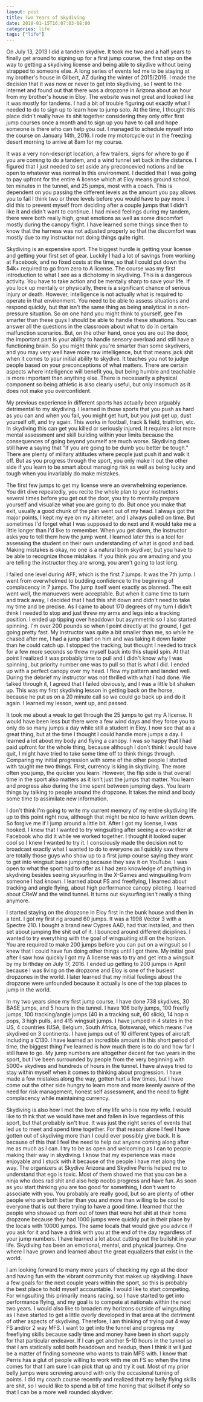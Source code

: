 ```yaml
---
layout: post
title: Two Years of Skydiving
date: 2018-01-15T16:07:03-08:00
categories: life
tags: ["life"]
---
```


On July 13, 2013 I did a tandem skydive. It took me two and a half years to finally get around to
signing up for a first jump course, the first step on the way to getting a skydiving license and
being able to skydive without being strapped to someone else. A long series of events led me to be
staying at my brother's house in Gilbert, AZ during the winter of 2015/2016. I made the decision
that it was now or never to get into skydiving, so I went to the internet and found out that there
was a dropzone in Arizona about an hour from my brother's house in Eloy. The website was not great
and looked like it was mostly for tandems. I had a bit of trouble figuring out exactly what I needed
to do to sign up to learn how to jump solo. At the time, I thought this place didn't really have its
shit together considering they only offer first jump courses once a month and to sign up you have to
call and hope someone is there who can help you out. I managed to schedule myself into the course on
January 14th, 2016. I rode my motorcycle out in the freezing desert morning to arrive at 8am for my
course.

It was a very non-descript location, a few trailers, signs for where to go if you are coming to do a
tandem, and a wind tunnel set back in the distance. I figured that I just needed to set aside any
preconcevied notions and be open to whatever was normal in this environment. I decided that I was
going to pay upfront for the entire A license which at Eloy means ground school, ten minutes in the
tunnel, and 25 jumps, most with a coach. This is dependent on you passing the different levels as
the amount you pay allows you to fail I think two or three levels before you would have to pay more.
I did this to prevent myself from deciding after a couple jumps that I didn't like it and didn't
want to continue. I had mixed feelings during my tandem, there were both really high, great emotions
as well as some discomfort mostly during the canopy flight. I have learned some things since then to
know that the harness was not adjusted properly so that the discomfort was mostly due to my
instructor not doing things quite right.

Skydiving is an expensive sport. The biggest hurdle is getting your license and getting your first
set of gear. Luckily I had a lot of savings from working at Facebook, and no fixed costs at the
time, so that I could put down the $4k+ required to go from zero to A license. The course was my
first introduction to what I see as a dichotomy in skydiving. This is a dangerous activity. You have
to take action and be mentally sharp to save your life. If you lock up mentally or physically, there
is a significant chance of serious injury or death. However, intelligence is not actually what is
required to operate in that environment. You need to be able to assess situations and respond
quickly, but that isn't the same thing as being analytical in a non-pressure situation. So on one
hand you might think to yourself, gee I'm smarter than these guys I should be able to handle these
situations. You can answer all the questions in the classroom about what to do in certain
malfunction scenarios. But, on the other hand, once you are out the door, the important part is your
ability to handle sensory overload and still have a functioning brain. So you might think you're
smarter than some skydivers, and you may very well have more raw intelligence, but that means jack
shit when it comes to your initial ability to skydive. It teaches you not to judge people based on
your preconceptions of what matters. There are certain aspects where intelligence will benefit you,
but being humble and teachable is more important than anything else. There is necessarily a physical
component so being athletic is also clearly useful, but only insomuch as it does not make you
overconfident.

My previous experience in different sports has actually been arguably detrimental to my skydiving. I
learned in those sports that you push as hard as you can and when you fail, you might get hurt, but you just get up,
dust yourself off, and try again. This works in football, track & field, triathlon, etc. In
skydiving this can get you killed or seriously injured. It requires a lot more mental assessment and
skill building within your limits because the consequences of going beyond yourself are much worse.
Skydiving does still have a saying that "if you are going to be dumb you better be tough." There are plenty
of military attitudes where people just push it and walk it off. But as you progress through the
sport, you only make it out the other side if you learn to be smart about managing risk as well as
being lucky and tough when you invariably do make mistakes.

The first few jumps to get my license were an overwhelming experience. You dirt dive repeatedly, you
recite the whole plan to your instructors several times before you get out the door, you try to
mentally prepare yourself and visualize what you are going to do. But once you make that exit,
usually a good chunk of the plan went out of my head. I always got the major points, I kept my eye
on my altimeter, and I always pulled on time. But sometimes I'd forget what I was supposed to do
next and it would take me a little longer than I'd like to remember. When you get down, the
instructor asks you to tell them how the jump went. I learned later this is a tool for assessing the
student on their own understanding of what is good and bad. Making mistakes is okay, no one is a
natural born skydiver, but you have to be able to recognize those mistakes. If you think you are
amazing and you are telling the instructor they are wrong, you aren't going to last long.

I failed one level during AFF, which is the first 7 jumps. It was the 7th jump. I went from
overwhelmed to budding confidence to the beginning of complacency in 7 jumps. The jump itself went
exactly as planned. The exit went well, the manuevers were acceptable. But when it came time to turn
and track away, I decided that I had this shit down and didn't need to take my time and be precise.
As I came to about 170 degrees of my turn I didn't think I needed to stop and just threw my arms and
legs into a tracking position. I ended up tipping over headdown but asymmetric so I also started
spinning. I'm over 200 pounds so when I point directly at the ground, I get going pretty fast. My
instructor was quite a bit smaller than me, so while he chased after me, I had a jump start on him
and was taking it down faster than he could catch up. I stopped the tracking, but thought I needed
to track for a few more seconds so threw myself back into this stupid spin. At that point I realized
it was probably time to pull and I didn't know why I was spinning, but priority number one was to
pull so that is what I did. I ended up with a perfect canopy over my head. I flew my pattern and
landed well. During the debrief my instructor was not thrilled with what I had done. We talked
through it, I agreed that I failed obviously, and I was a little bit shaken up. This was my first
skydiving lesson in getting back on the horse, because he put us on a 20 minute call so we could go
back up and do it again. I learned my lesson, went up, and passed.

It took me about a week to get through the 25 jumps to get my A license. It would have been less
but there were a few wind days and they force you to only do so many jumps a day while still a student
in Eloy. I now see that as a great thing, but at the time I thought I could handle more jumps a day.
I learned a lot about my
body and flying a canopy. I was so happy that I had paid upfront for the whole thing, because
although I don't think I would have quit, I might have tried to take some time off to think things
through.
Comparing my initial progression with some of the other people I started with taught me two things. First, currency is king in skydiving. The more often you jump, the quicker you learn. However, the flip side is that
overall time in the sport also matters as it isn't just the jumps that
matter. You learn and progress also during the time spent between jumping days. You learn things by
talking to people around the dropzone. It takes the mind and body some time to assimilate new
information.

I don't think I'm going to write my current memory of my entire skydiving life up to this point
right now, although that might be nice to have written down. So forgive me if I jump around a little
bit. After I got my license, I was hooked. I knew that I wanted to try wingsuiting after seeing a
co-worker at Facebook who did it while we worked together. I thought it looked super cool so I knew
I wanted to try it. I consciously made the decision not to broadcast exactly what I wanted to do to
everyone as I quickly saw there are totally those guys who show up to a first jump course saying
they want to get into wingsuit base jumping because they saw it on YouTube. I was open to what the
sport had to offer as I had zero knowledge of anything in skydiving besides seeing skysurfing in the
X-Games and wingsuiting from someone I had known. I learned about FS and freeflying, I learned about
tracking and angle flying, about high performance canopy piloting. I learned about CReW and the wind
tunnel. It turns out skysurfing isn't really a thing anymore.

I started staying on the dropzone in Eloy first in the bunk house and then in a tent. I got my first
rig around 60 jumps. It was a 1998 Vector 3 with a Spectre 210. I bought a brand new Cypres AAD,
had that installed, and then set about jumping the shit out of it. I bounced around different
diciplines. I wanted to try everything with the goal of wingsuiting still on the horizon. You are
required to make 200 jumps before you can put on a wingsuit so I knew that I could have fun doing
other things until I got there. My initial goal after I saw how quickly I got my A license was to
try and get into a wingsuit by my birthday on July 17, 2016. I ended up getting to 200 jumps in
April because I was living on the dropzone and Eloy is one of the busiest dropzones in the world. I
later learned that my initial feelings about the dropzone were unfounded because it actually is one
of the top places to jump in the world.

In my two years since my first jump course, I have done 738 skydives, 30 BASE jumps, and 5 hours in
the tunnel. I have 106 belly jumps, 100 freefly jumps, 100 tracking/angle jumps (40 in a tracking
suit, 60 slick), 14 hop n pops, 3 high pulls, and 415 wingsuit jumps. I have jumped in 4 states in
the US, 4 countries (USA, Belgium, South Africa, Botswana), which means I've skydived on 3
continents. I have jumps out of 10 different types of aircraft including a C130. I have learned an
incredible amount in this short period of time, the biggest thing I've learned is how much there is
to do and how far I still have to go. My jump numbers are altogether decent for two years in the
sport, but I've been surrounded by people from the very beginning with 5000+ skydives and hundreds
of hours in the tunnel. I have always tried to stay within myself when it comes to thinking about
progression. I have made a few mistakes along the way, gotten hurt a few times, but I have come out
the other side hungry to learn more and more keenly aware of the need for risk management, honest
self assessment, and the need to fight complacency while maintaining currency.

Skydiving is also how I met the love of my life who is now my wife. I would like to think that we
would have met and fallen in love regardless of this sport, but that probably isn't true. It was
just the right series of events that led us to meet and spend time together. For that reason alone I
feel I have gotten out of skydiving more than I could ever possibly give back. It is because of this
that I feel the need to help out anyone coming along after me as much as I can. I try to be as open
and welcoming as I can to people making their way in skydiving. I know that my experience was made enjoyable
and I stuck with it because of the people I have met along the way. The organizers at Skydive
Arizona and Skydive Perris helped me to understand that ego is toxic. Most of them showed me that
you can be a ninja who does rad shit and also help noobs progress and have fun. As soon as you start
thinking you are too good for something, I don't want to associate with you. You probably are really
good, but so are plenty of other people who are both better than you and more than willing to be
cool to everyone that is out there trying to have a good time. I learned that the people who showed
up from out of town that were hot shit at their home dropzone because they had 1000 jumps were
quickly put in their place by the locals with 10000 jumps. The same locals that would give you
advice if you ask for it and have a drink with you at the end of the day regardless of your jump
numbers. I have learned a lot about cutting out the bullshit in your life. Skydiving has been an
emotional, mental, and physical journey. One where I have grown and learned about the great
equalizers that exist in the world.

I am looking forward to many more years of checking my ego at the door and having fun with the
vibrant community that makes up skydiving. I have a few goals for the next couple years within the
sport, so this is probably the best place to hold myself accountable. I would like to start
competing. For wingsuiting this primarily means racing, so I have started to get into performance
flying, and my goal is to compete at nationals within the next two years. I would also like to
broaden my horizons outside of wingsuiting as I have started to get a little overly developed in
that area at the detriment of other aspects of skydiving. Therefore, I am thinking of trying out 4
way FS and/or 2 way MFS. I want to get into the tunnel and progress my freeflying skills because
sadly time and money have been in short supply for that particular endeavor. If I can get another
5-10 hours in the tunnel so that I am statically solid both headdown and headup, then I think it
will just be a matter of finding someone who wants to train MFS with. I know that Perris has a
glut of people willing to work with me on FS so when the time comes for that I am sure I can pick
that up and try it out. Most of my prior belly jumps were screwing around with only the occasional
turning of points. I did my coach course recently and realized that my belly flying skills are shit,
so I would like to spend a bit of time honing that skillset if only so that I can be a more well
rounded skydiver.
